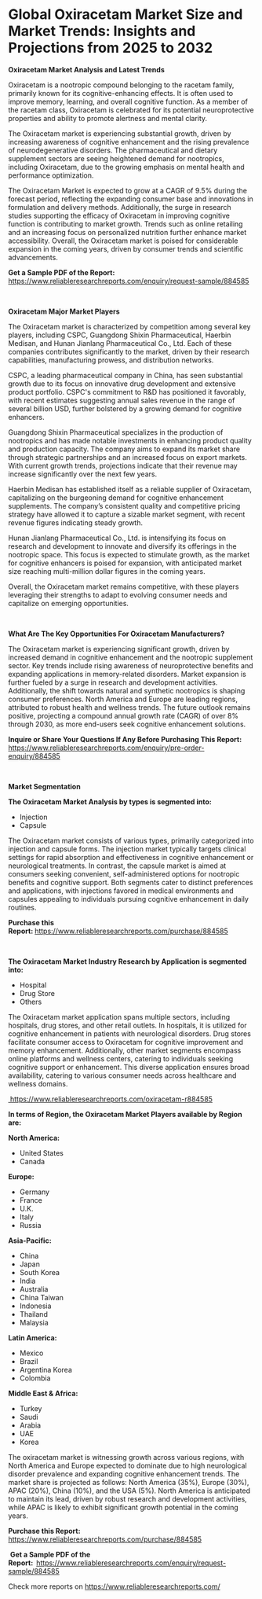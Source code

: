 <p><h1>Global Oxiracetam Market Size and Market Trends: Insights and Projections from 2025 to 2032</h1></p><p><strong>Oxiracetam Market Analysis and Latest Trends</strong></p>
<p><p>Oxiracetam is a nootropic compound belonging to the racetam family, primarily known for its cognitive-enhancing effects. It is often used to improve memory, learning, and overall cognitive function. As a member of the racetam class, Oxiracetam is celebrated for its potential neuroprotective properties and ability to promote alertness and mental clarity.</p><p>The Oxiracetam market is experiencing substantial growth, driven by increasing awareness of cognitive enhancement and the rising prevalence of neurodegenerative disorders. The pharmaceutical and dietary supplement sectors are seeing heightened demand for nootropics, including Oxiracetam, due to the growing emphasis on mental health and performance optimization. </p><p>The Oxiracetam Market is expected to grow at a CAGR of 9.5% during the forecast period, reflecting the expanding consumer base and innovations in formulation and delivery methods. Additionally, the surge in research studies supporting the efficacy of Oxiracetam in improving cognitive function is contributing to market growth. Trends such as online retailing and an increasing focus on personalized nutrition further enhance market accessibility. Overall, the Oxiracetam market is poised for considerable expansion in the coming years, driven by consumer trends and scientific advancements.</p></p>
<p><strong>Get a Sample PDF of the Report:&nbsp;</strong> <a href="https://www.reliableresearchreports.com/enquiry/request-sample/884585?utm_campaign=3070&utm_medium=2&utm_source=Github&utm_content=ia&utm_term=08032025&utm_id=oxiracetam">https://www.reliableresearchreports.com/enquiry/request-sample/884585</a></p>
<p>&nbsp;</p>
<p><strong>Oxiracetam Major Market Players</strong></p>
<p><p>The Oxiracetam market is characterized by competition among several key players, including CSPC, Guangdong Shixin Pharmaceutical, Haerbin Medisan, and Hunan Jianlang Pharmaceutical Co., Ltd. Each of these companies contributes significantly to the market, driven by their research capabilities, manufacturing prowess, and distribution networks.</p><p>CSPC, a leading pharmaceutical company in China, has seen substantial growth due to its focus on innovative drug development and extensive product portfolio. CSPC's commitment to R&D has positioned it favorably, with recent estimates suggesting annual sales revenue in the range of several billion USD, further bolstered by a growing demand for cognitive enhancers.</p><p>Guangdong Shixin Pharmaceutical specializes in the production of nootropics and has made notable investments in enhancing product quality and production capacity. The company aims to expand its market share through strategic partnerships and an increased focus on export markets. With current growth trends, projections indicate that their revenue may increase significantly over the next few years.</p><p>Haerbin Medisan has established itself as a reliable supplier of Oxiracetam, capitalizing on the burgeoning demand for cognitive enhancement supplements. The company’s consistent quality and competitive pricing strategy have allowed it to capture a sizable market segment, with recent revenue figures indicating steady growth.</p><p>Hunan Jianlang Pharmaceutical Co., Ltd. is intensifying its focus on research and development to innovate and diversify its offerings in the nootropic space. This focus is expected to stimulate growth, as the market for cognitive enhancers is poised for expansion, with anticipated market size reaching multi-million dollar figures in the coming years.</p><p>Overall, the Oxiracetam market remains competitive, with these players leveraging their strengths to adapt to evolving consumer needs and capitalize on emerging opportunities.</p></p>
<p>&nbsp;</p>
<p><strong>What Are The Key Opportunities For Oxiracetam Manufacturers?</strong></p>
<p><p>The Oxiracetam market is experiencing significant growth, driven by increased demand in cognitive enhancement and the nootropic supplement sector. Key trends include rising awareness of neuroprotective benefits and expanding applications in memory-related disorders. Market expansion is further fueled by a surge in research and development activities. Additionally, the shift towards natural and synthetic nootropics is shaping consumer preferences. North America and Europe are leading regions, attributed to robust health and wellness trends. The future outlook remains positive, projecting a compound annual growth rate (CAGR) of over 8% through 2030, as more end-users seek cognitive enhancement solutions.</p></p>
<p><strong>Inquire or Share Your Questions If Any Before Purchasing This Report:</strong> <a href="https://www.reliableresearchreports.com/enquiry/pre-order-enquiry/884585?utm_campaign=3070&utm_medium=2&utm_source=Github&utm_content=ia&utm_term=08032025&utm_id=oxiracetam">https://www.reliableresearchreports.com/enquiry/pre-order-enquiry/884585</a></p>
<p>&nbsp;</p>
<p><strong>Market Segmentation</strong></p>
<p><strong>The Oxiracetam Market Analysis by types is segmented into:</strong></p>
<p><ul><li>Injection</li><li>Capsule</li></ul></p>
<p><p>The Oxiracetam market consists of various types, primarily categorized into injection and capsule forms. The injection market typically targets clinical settings for rapid absorption and effectiveness in cognitive enhancement or neurological treatments. In contrast, the capsule market is aimed at consumers seeking convenient, self-administered options for nootropic benefits and cognitive support. Both segments cater to distinct preferences and applications, with injections favored in medical environments and capsules appealing to individuals pursuing cognitive enhancement in daily routines.</p></p>
<p><strong>Purchase this Report:&nbsp;</strong><a href="https://www.reliableresearchreports.com/purchase/884585?utm_campaign=3070&utm_medium=2&utm_source=Github&utm_content=ia&utm_term=08032025&utm_id=oxiracetam">https://www.reliableresearchreports.com/purchase/884585</a></p>
<p>&nbsp;</p>
<p><strong>The Oxiracetam Market Industry Research by Application is segmented into:</strong></p>
<p><ul><li>Hospital</li><li>Drug Store</li><li>Others</li></ul></p>
<p><p>The Oxiracetam market application spans multiple sectors, including hospitals, drug stores, and other retail outlets. In hospitals, it is utilized for cognitive enhancement in patients with neurological disorders. Drug stores facilitate consumer access to Oxiracetam for cognitive improvement and memory enhancement. Additionally, other market segments encompass online platforms and wellness centers, catering to individuals seeking cognitive support or enhancement. This diverse application ensures broad availability, catering to various consumer needs across healthcare and wellness domains.</p></p>
<p><a href="https://www.reliableresearchreports.com/oxiracetam-r884585?utm_campaign=3070&utm_medium=2&utm_source=Github&utm_content=ia&utm_term=08032025&utm_id=oxiracetam">&nbsp;https://www.reliableresearchreports.com/oxiracetam-r884585</a></p>
<p><strong>In terms of Region, the Oxiracetam Market Players available by Region are:</strong></p>
<p>
    <p> <strong> North America: </strong>
        <ul>
            <li>United States</li>
            <li>Canada</li>
        </ul>
        </p> 
    <p> <strong> Europe: </strong>
        <ul>
            <li>Germany</li>
            <li>France</li>
            <li>U.K.</li>
            <li>Italy</li>
            <li>Russia</li>
        </ul>
        </p> 
    <p> <strong> Asia-Pacific: </strong>
        <ul>
            <li>China</li>
            <li>Japan</li>
            <li>South Korea</li>
            <li>India</li>
            <li>Australia</li>
            <li>China Taiwan</li>
            <li>Indonesia</li>
            <li>Thailand</li>
            <li>Malaysia</li>
        </ul>
        </p> 
    <p> <strong> Latin America: </strong>
        <ul>
            <li>Mexico</li>
            <li>Brazil</li>
            <li>Argentina Korea</li>
            <li>Colombia</li>
        </ul>
        </p> 
    <p> <strong> Middle East & Africa: </strong>
        <ul>
            <li>Turkey</li>
            <li>Saudi</li>
            <li>Arabia</li>
            <li>UAE</li>
            <li>Korea</li>
        </ul>
    </p>
    </p>
<p><p>The oxiracetam market is witnessing growth across various regions, with North America and Europe expected to dominate due to high neurological disorder prevalence and expanding cognitive enhancement trends. The market share is projected as follows: North America (35%), Europe (30%), APAC (20%), China (10%), and the USA (5%). North America is anticipated to maintain its lead, driven by robust research and development activities, while APAC is likely to exhibit significant growth potential in the coming years.</p></p>
<p><strong>Purchase this Report: </strong><a href="https://www.reliableresearchreports.com/purchase/884585?utm_campaign=3070&utm_medium=2&utm_source=Github&utm_content=ia&utm_term=08032025&utm_id=oxiracetam">https://www.reliableresearchreports.com/purchase/884585</a></p>
<p>&nbsp;<strong>Get a Sample PDF of the Report:&nbsp;&nbsp;</strong><a href="https://www.reliableresearchreports.com/enquiry/request-sample/884585?utm_campaign=3070&utm_medium=2&utm_source=Github&utm_content=ia&utm_term=08032025&utm_id=oxiracetam">https://www.reliableresearchreports.com/enquiry/request-sample/884585</a></p>
<p><strong></strong></p>
<p>Check more reports on <a href="https://www.reliableresearchreports.com/?utm_campaign=3070&utm_medium=2&utm_source=Github&utm_content=ia&utm_term=08032025&utm_id=oxiracetam">https://www.reliableresearchreports.com/</a></p>
